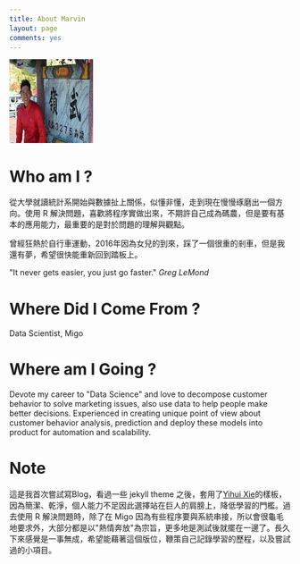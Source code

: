 ```yaml
---
title: About Marvin
layout: page
comments: yes
---
```


<img id="headImage" src="/images/headImage.png" style="width:150px;height:150px;">

# Who am I ?
從大學就讀統計系開始與數據扯上關係，似懂非懂，走到現在慢慢琢磨出一個方向。使用 R 解決問題，喜歡將程序實做出來，不期許自己成為碼農，但是要有基本的應用能力，最重要的是對於問題的理解與觀點。

曾經狂熱於自行車運動，2016年因為女兒的到來，踩了一個很重的剎車，但是我還有夢，希望很快能重新回到踏板上。

"It never gets easier, you just go faster." _Greg LeMond_

# Where Did I Come From ?
Data Scientist, Migo

# Where am I Going ?
Devote my career to "Data Science" and love to decompose customer behavior to solve marketing issues, also use data to help people make better decisions. Experienced in creating unique point of view about customer behavior analysis, prediction and deploy these models into product for automation and scalability.

# Note
這是我首次嘗試寫Blog，看過一些 jekyll theme 之後，套用了[Yihui Xie](http://yihui.name/)的樣板，因為簡潔、乾淨，個人能力不足因此選擇站在巨人的肩膀上，降低學習的門檻。過去使用 R 解決問題時，除了在 Migo 因為有些程序要與系統串接，所以會很龜毛地要求外，大部分都是以"熱情奔放"為宗旨，更多地是測試後就擺在一邊了。長久下來感覺是一事無成，希望能藉著這個版位，鞭策自己記錄學習的歷程，以及嘗試過的小項目。

